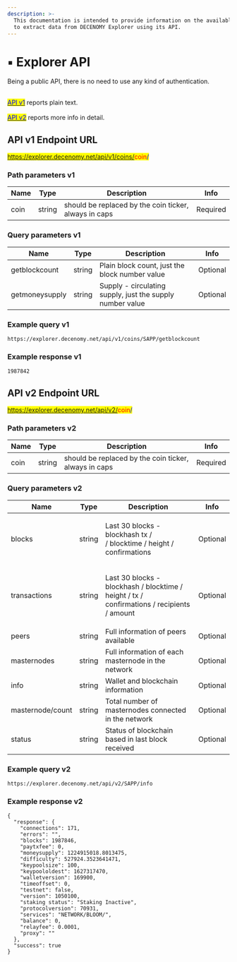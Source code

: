 ```yaml
---
description: >-
  This documentation is intended to provide information on the available methods
  to extract data from DECENOMY Explorer using its API.
---
```


# ▪ Explorer API

Being a public API, there is no need to use any kind of authentication.

\
[<mark style="color:blue;">API v1</mark>](explorer-api.md#api-v1-endpoint-url) reports plain text.\
\
[<mark style="color:blue;">API v2</mark>](explorer-api.md#api-v2-endpoint-url) reports more info in detail.



## API v1 Endpoint URL

<mark style="color:blue;">https://explorer.decenomy.net/api/v1/coins/</mark><mark style="color:red;">coin</mark><mark style="color:blue;">/</mark>

### Path parameters v1

| Name |  Type  | Description                                           | Info     |
| ---- | :----: | ----------------------------------------------------- | -------- |
| coin | string | should be replaced by the coin ticker, always in caps | Required |

### Query parameters v1

| Name           |  Type  | Description                                               | Info     |
| -------------- | :----: | --------------------------------------------------------- | -------- |
| getblockcount  | string | Plain block count, just the block number value            | Optional |
| getmoneysupply | string | Supply - circulating supply, just the supply number value | Optional |

### Example query v1

```
https://explorer.decenomy.net/api/v1/coins/SAPP/getblockcount
```

### Example response v1

```
1987842
```

## API v2 Endpoint URL

<mark style="color:blue;">https://explorer.decenomy.net/api/v2/</mark><mark style="color:red;">coin</mark><mark style="color:blue;">/</mark>

### Path parameters v2

| Name |  Type  | Description                                           |   Info   |
| ---- | :----: | ----------------------------------------------------- | :------: |
| coin | string | should be replaced by the coin ticker, always in caps | Required |

### Query parameters v2

| Name             |  Type  | Description                                                                                          | Info     |
| ---------------- | :----: | ---------------------------------------------------------------------------------------------------- | -------- |
| blocks           | string | <p>Last 30 blocks - blockhash tx /<br>/ blocktime / height / confirmations</p>                       | Optional |
| transactions     | string | <p>Last 30 blocks - blockhash / blocktime / height / tx /<br>confirmations / recipients / amount</p> | Optional |
| peers            | string | Full information of peers available                                                                  | Optional |
| masternodes      | string | Full information of each masternode in the network                                                   | Optional |
| info             | string | Wallet and blockchain information                                                                    | Optional |
| masternode/count | string | Total number of masternodes connected in the network                                                 | Optional |
| status           | string | Status of blockchain based in last block received                                                    | Optional |

### Example query v2

```
https://explorer.decenomy.net/api/v2/SAPP/info
```

### Example response v2

```
{
  "response": {
    "connections": 171,
    "errors": "",
    "blocks": 1987846,
    "paytxfee": 0,
    "moneysupply": 1224915018.8013475,
    "difficulty": 527924.3523641471,
    "keypoolsize": 100,
    "keypoololdest": 1627317470,
    "walletversion": 169900,
    "timeoffset": 0,
    "testnet": false,
    "version": 1050100,
    "staking status": "Staking Inactive",
    "protocolversion": 70931,
    "services": "NETWORK/BLOOM/",
    "balance": 0,
    "relayfee": 0.0001,
    "proxy": ""
  },
  "success": true
}
```
